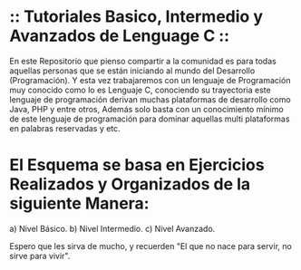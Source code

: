 # :: Tutoriales Basico, Intermedio y Avanzados de Lenguage C  ::

En este Repositorio que pienso compartir a la comunidad es para todas aquellas personas que se están iniciando al mundo del Desarrollo (Programación). Y esta vez trabajaremos con un lenguaje de Programación muy conocido como lo es Lenguaje C, conociendo su trayectoria este lenguaje de programación derivan muchas plataformas de desarrollo como Java, PHP y entre otros, Además solo basta con un conocimiento mínimo de este lenguaje de programación para dominar aquellas multi plataformas en palabras reservadas y etc.

# El Esquema se basa en Ejercicios Realizados y Organizados de la siguiente Manera:

  a) Nivel Básico.
  b) Nivel Intermedio.
  c) Nivel Avanzado.

Espero que les sirva de mucho, y recuerden "El que no nace para servir, no sirve para vivir".

